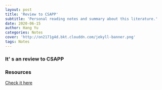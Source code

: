 ```yaml
---
layout: post
title: 'Review to CSAPP'
subtitle: 'Personal reading notes and summary about this literature.'
date: 2020-06-15
author: Hang Yu
categories: Notes
cover: 'http://on2171g4d.bkt.clouddn.com/jekyll-banner.png'
tags: Notes
---
```

### It' s an review to CSAPP

### Resources
[Check it here](/assets/pdf/CSAPP3.pdf)

